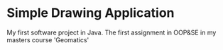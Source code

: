 # Simple Drawing Application
My first software project in Java.
The first assignment in OOP&SE in my masters course 'Geomatics'
